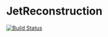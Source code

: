 # JetReconstruction

[![Build Status](https://github.com/gojakuch/JetReconstruction.jl/actions/workflows/CI.yml/badge.svg?branch=main)](https://github.com/gojakuch/JetReconstruction.jl/actions/workflows/CI.yml?query=branch%3Amain)
